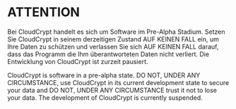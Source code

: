 # ATTENTION

Bei CloudCrypt handelt es sich um Software im Pre-Alpha Stadium.
Setzen Sie CloudCrypt in seinem derzeitigen Zustand AUF KEINEN FALL ein,
um Ihre Daten zu schützen und verlassen Sie sich AUF KEINEN FALL darauf,
dass das Programm die Ihm überantworteten Daten nicht verliert.
Die Entwicklung von CloudCrypt ist zurzeit pausiert.

CloudCrypt is software in a pre-alpha state.
DO NOT, UNDER ANY CIRCUMSTANCE, use CloudCrypt in its current
development state to secure your data and DO NOT, UNDER ANY CIRCUMSTANCE
trust it not to lose your data.
The development of CloudCrypt is currently suspended.
